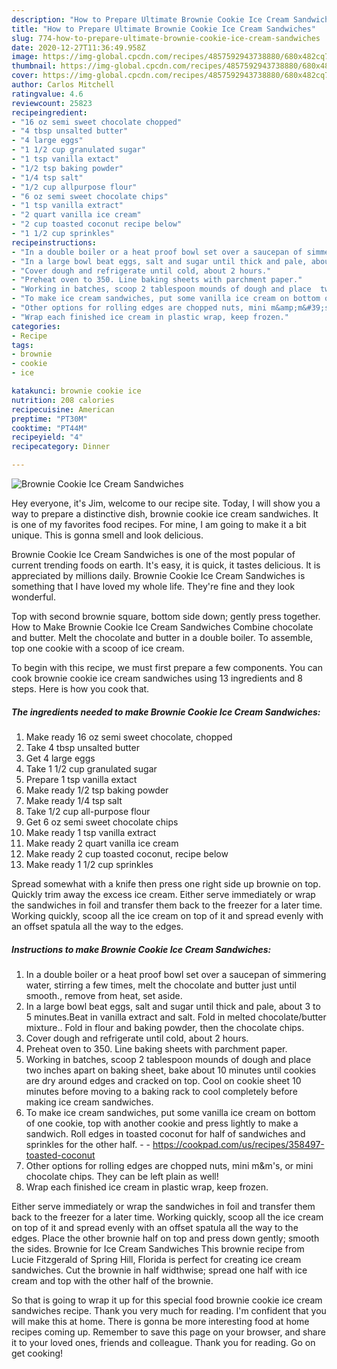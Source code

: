 ```yaml
---
description: "How to Prepare Ultimate Brownie Cookie Ice Cream Sandwiches"
title: "How to Prepare Ultimate Brownie Cookie Ice Cream Sandwiches"
slug: 774-how-to-prepare-ultimate-brownie-cookie-ice-cream-sandwiches
date: 2020-12-27T11:36:49.958Z
image: https://img-global.cpcdn.com/recipes/4857592943738880/680x482cq70/brownie-cookie-ice-cream-sandwiches-recipe-main-photo.jpg
thumbnail: https://img-global.cpcdn.com/recipes/4857592943738880/680x482cq70/brownie-cookie-ice-cream-sandwiches-recipe-main-photo.jpg
cover: https://img-global.cpcdn.com/recipes/4857592943738880/680x482cq70/brownie-cookie-ice-cream-sandwiches-recipe-main-photo.jpg
author: Carlos Mitchell
ratingvalue: 4.6
reviewcount: 25823
recipeingredient:
- "16 oz semi sweet chocolate chopped"
- "4 tbsp unsalted butter"
- "4 large eggs"
- "1 1/2 cup granulated sugar"
- "1 tsp vanilla extact"
- "1/2 tsp baking powder"
- "1/4 tsp salt"
- "1/2 cup allpurpose flour"
- "6 oz semi sweet chocolate chips"
- "1 tsp vanilla extract"
- "2 quart vanilla ice cream"
- "2 cup toasted coconut recipe below"
- "1 1/2 cup sprinkles"
recipeinstructions:
- "In a double boiler or a heat proof bowl set over a saucepan of simmering water, stirring a few times, melt the chocolate and butter just until smooth.,  remove from heat, set aside."
- "In a large bowl beat eggs, salt and sugar until thick and pale, about 3 to 5 minutes.Beat in vanilla extract and salt. Fold in melted chocolate/butter mixture.. Fold in flour and baking powder, then the chocolate chips."
- "Cover dough and refrigerate until cold, about 2 hours."
- "Preheat oven to 350. Line baking sheets with parchment paper."
- "Working in batches, scoop 2 tablespoon mounds of dough and place  two inches apart on baking sheet, bake about 10 minutes until cookies are dry around edges and cracked on top. Cool on cookie sheet 10 minutes before moving to a baking rack to cool completely before making ice cream sandwiches."
- "To make ice cream sandwiches, put some vanilla ice cream on bottom of one cookie, top with another cookie and press lightly to make a sandwich. Roll edges in toasted coconut for half of sandwiches and sprinkles for the other half.  https://cookpad.com/us/recipes/358497-toasted-coconut"
- "Other options for rolling edges are chopped nuts, mini m&amp;m&#39;s,  or mini chocolate chips. They can be left plain as well!"
- "Wrap each finished ice cream in plastic wrap, keep frozen."
categories:
- Recipe
tags:
- brownie
- cookie
- ice

katakunci: brownie cookie ice 
nutrition: 208 calories
recipecuisine: American
preptime: "PT30M"
cooktime: "PT44M"
recipeyield: "4"
recipecategory: Dinner

---
```



![Brownie Cookie Ice Cream Sandwiches](https://img-global.cpcdn.com/recipes/4857592943738880/680x482cq70/brownie-cookie-ice-cream-sandwiches-recipe-main-photo.jpg)

Hey everyone, it's Jim, welcome to our recipe site. Today, I will show you a way to prepare a distinctive dish, brownie cookie ice cream sandwiches. It is one of my favorites food recipes. For mine, I am going to make it a bit unique. This is gonna smell and look delicious.

Brownie Cookie Ice Cream Sandwiches is one of the most popular of current trending foods on earth. It's easy, it is quick, it tastes delicious. It is appreciated by millions daily. Brownie Cookie Ice Cream Sandwiches is something that I have loved my whole life. They're fine and they look wonderful.

Top with second brownie square, bottom side down; gently press together. How to Make Brownie Cookie Ice Cream Sandwiches Combine chocolate and butter. Melt the chocolate and butter in a double boiler. To assemble, top one cookie with a scoop of ice cream.


To begin with this recipe, we must first prepare a few components. You can cook brownie cookie ice cream sandwiches using 13 ingredients and 8 steps. Here is how you cook that.

<!--inarticleads1-->

##### The ingredients needed to make Brownie Cookie Ice Cream Sandwiches:

1. Make ready 16 oz semi sweet chocolate, chopped
1. Take 4 tbsp unsalted butter
1. Get 4 large eggs
1. Take 1 1/2 cup granulated sugar
1. Prepare 1 tsp vanilla extact
1. Make ready 1/2 tsp baking powder
1. Make ready 1/4 tsp salt
1. Take 1/2 cup all-purpose flour
1. Get 6 oz semi sweet chocolate chips
1. Make ready 1 tsp vanilla extract
1. Make ready 2 quart vanilla ice cream
1. Make ready 2 cup toasted coconut, recipe below
1. Make ready 1 1/2 cup sprinkles


Spread somewhat with a knife then press one right side up brownie on top. Quickly trim away the excess ice cream. Either serve immediately or wrap the sandwiches in foil and transfer them back to the freezer for a later time. Working quickly, scoop all the ice cream on top of it and spread evenly with an offset spatula all the way to the edges. 

<!--inarticleads2-->

##### Instructions to make Brownie Cookie Ice Cream Sandwiches:

1. In a double boiler or a heat proof bowl set over a saucepan of simmering water, stirring a few times, melt the chocolate and butter just until smooth.,  remove from heat, set aside.
1. In a large bowl beat eggs, salt and sugar until thick and pale, about 3 to 5 minutes.Beat in vanilla extract and salt. Fold in melted chocolate/butter mixture.. Fold in flour and baking powder, then the chocolate chips.
1. Cover dough and refrigerate until cold, about 2 hours.
1. Preheat oven to 350. Line baking sheets with parchment paper.
1. Working in batches, scoop 2 tablespoon mounds of dough and place  two inches apart on baking sheet, bake about 10 minutes until cookies are dry around edges and cracked on top. Cool on cookie sheet 10 minutes before moving to a baking rack to cool completely before making ice cream sandwiches.
1. To make ice cream sandwiches, put some vanilla ice cream on bottom of one cookie, top with another cookie and press lightly to make a sandwich. Roll edges in toasted coconut for half of sandwiches and sprinkles for the other half. -  - https://cookpad.com/us/recipes/358497-toasted-coconut
1. Other options for rolling edges are chopped nuts, mini m&amp;m&#39;s,  or mini chocolate chips. They can be left plain as well!
1. Wrap each finished ice cream in plastic wrap, keep frozen.


Either serve immediately or wrap the sandwiches in foil and transfer them back to the freezer for a later time. Working quickly, scoop all the ice cream on top of it and spread evenly with an offset spatula all the way to the edges. Place the other brownie half on top and press down gently; smooth the sides. Brownie for Ice Cream Sandwiches This brownie recipe from Lucie Fitzgerald of Spring Hill, Florida is perfect for creating ice cream sandwiches. Cut the brownie in half widthwise; spread one half with ice cream and top with the other half of the brownie. 

So that is going to wrap it up for this special food brownie cookie ice cream sandwiches recipe. Thank you very much for reading. I'm confident that you will make this at home. There is gonna be more interesting food at home recipes coming up. Remember to save this page on your browser, and share it to your loved ones, friends and colleague. Thank you for reading. Go on get cooking!

